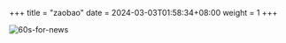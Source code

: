 +++
title = "zaobao"
date = 2024-03-03T01:58:34+08:00
weight = 1
+++

![60s-for-news](/img/zaobao/zaobao.png "由 ALAPI 提供支持")
